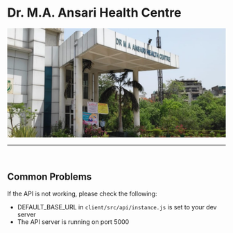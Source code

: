 # Dr. M.A. Ansari Health Centre

<img src="./client/public/images/center.jpg">

<br />

---

<br />

## Common Problems

If the API is not working, please check the following:
- DEFAULT_BASE_URL in `client/src/api/instance.js` is set to your dev server
- The API server is running on port 5000
